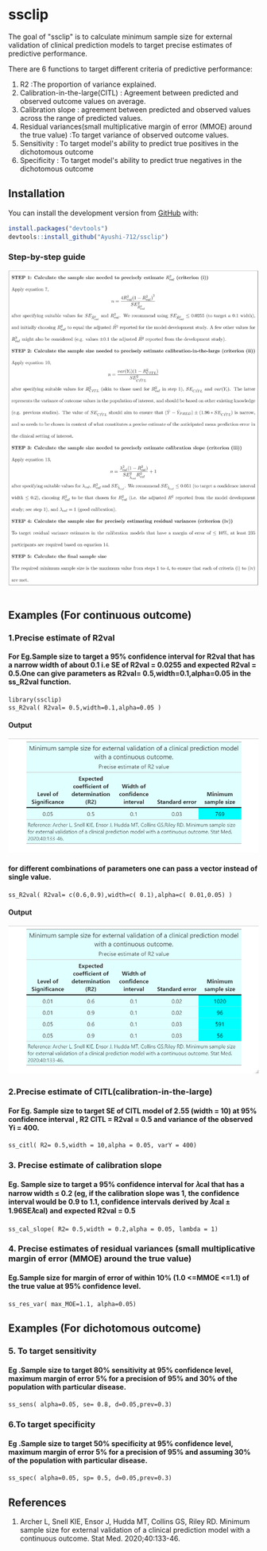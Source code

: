 
# ssclip

<!-- badges: start -->
<!-- badges: end -->

The goal of "ssclip" is to calculate minimum sample size for external validation of clinical prediction models to target precise estimates of predictive performance.

There are 6 functions to target different criteria of predictive performance:

 1. R2 :The proportion of variance explained.
 2. Calibration-in-the-large(CITL) :  Agreement between predicted and observed outcome values on average.
 3. Calibration slope : agreement between predicted and observed values across the range of predicted values.
 4. Residual variances(small multiplicative margin of error (MMOE) around the true value) :To target variance of observed outcome values.
 5. Sensitivity : To target model's ability to predict true positives in the dichotomous outcome
 6. Specificity : To target model's ability to predict true negatives in the dichotomous outcome

## Installation

You can install the development version from [GitHub](https://github.com/) with:

``` r
install.packages("devtools")
devtools::install_github("Ayushi-712/ssclip")
```
### Step-by-step guide
![Alt desc](https://github.com/Ayushi-712/ssclip/blob/master/Data/sim8766-fig-0002-m.jpg)
```
```
## Examples (For continuous outcome)
### 1.Precise estimate of R2val
#### For Eg.Sample size to target a 95% confidence interval for R2val that has a narrow width of about 0.1 i.e SE of R2val = 0.0255 and expected R2val = 0.5.One can give parameters as R2val= 0.5,width=0.1,alpha=0.05 in the ss_R2val function.
```{r example }
library(ssclip)
ss_R2val( R2val= 0.5,width=0.1,alpha=0.05 )
```
#### Output
![Alt desc](https://github.com/Ayushi-712/ssclip/blob/master/Data/ss_R2val.png)
#### for different combinations of parameters one can pass a vector instead of single value.
```
ss_R2val( R2val= c(0.6,0.9),width=c( 0.1),alpha=c( 0.01,0.05) )
```
#### Output
![Alt desc](https://github.com/Ayushi-712/ssclip/blob/master/Data/ss_R2val_diff_comb.png)

### 2.Precise estimate of CITL(calibration-in-the-large)
#### For Eg. Sample size to target SE of CITL model of 2.55 (width = 10) at 95% confidence interval , R2 CITL = R2val = 0.5 and variance of the observed Yi = 400.
```{r example }
ss_citl( R2= 0.5,width = 10,alpha = 0.05, varY = 400)
```
### 3. Precise estimate of calibration slope
#### Eg. Sample size to target a 95% confidence interval for 𝜆cal that has a narrow width ≤ 0.2 (eg, if the calibration slope was 1, the confidence interval would be 0.9 to 1.1, confidence intervals derived by 𝜆̂cal ± 1.96SE𝜆̂cal) and expected R2val = 0.5

```
ss_cal_slope( R2= 0.5,width = 0.2,alpha = 0.05, lambda = 1)
```
### 4. Precise estimates of residual variances (small multiplicative margin of error (MMOE) around the true value)
#### Eg.Sample size for margin of error of within 10% (1.0 <=MMOE <=1.1) of the true value at 95% confidence level.
```
ss_res_var( max_MOE=1.1, alpha=0.05)
```
## Examples (For dichotomous outcome)
### 5. To target sensitivity
#### Eg .Sample size to target 80% sensitivity at 95% confidence level, maximum margin of error 5% for a precision of 95% and 30% of the population with particular disease.

```
ss_sens( alpha=0.05, se= 0.8, d=0.05,prev=0.3)
```
### 6.To target specificity
#### Eg .Sample size to target 50% specificity at 95% confidence level, maximum margin of error 5% for a precision of 95% and assuming 30% of the population with particular disease.
```
ss_spec( alpha=0.05, sp= 0.5, d=0.05,prev=0.3)
```
## References
1. Archer L, Snell KIE, Ensor J, Hudda MT, Collins GS, Riley RD. Minimum sample size for external validation of a clinical prediction model with a continuous outcome. Stat Med. 2020;40:133-46.

